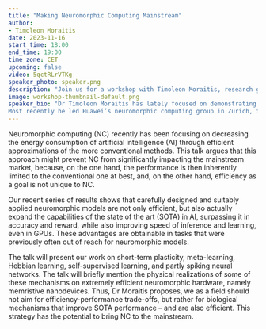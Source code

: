 ```yaml
---
title: "Making Neuromorphic Computing Mainstream"
author: 
- Timoleon Moraitis
date: 2023-11-16
start_time: 18:00
end_time: 19:00
time_zone: CET
upcoming: false
video: 5qctRLrVTKg
speaker_photo: speaker.png
description: "Join us for a workshop with Timoleon Moraitis, research group leader in neuromorphic computing, at the interface of computational neuroscience with artificial intelligence."
image: workshop-thumbnail-default.png
speaker_bio: "Dr Timoleon Moraitis has lately focused on demonstrating that the potential of neuromorphic computing extends beyond efficiency, into capabilities and performance that surpass the state of the art in conventional AI. His work with his team ranges from computational neuroscience to deep learning, from theoretical modelling to neuromorphic hardware emulation in nanodevices, and from academic publications to some of the first neuromorphic products in the market.
Most recently he led Huawei’s neuromorphic computing group in Zurich, following a position at IBM Research – Zurich. Earlier, during his PhD studies at the Institute of Neuroinformatics (University of Zurich and ETH Zurich), his work included machine learning models of the sensorimotor system, implementation of neuromorphic brain-machine interfaces, surgery and electrophysiology experiments on rats, psychophysics in humans, as well as configuring and using spiking neuromorphic processors."
---
```


Neuromorphic computing (NC) recently has been focusing on decreasing the energy consumption of artificial intelligence (AI) through efficient approximations of the more conventional methods. This talk argues that this approach might prevent NC from significantly impacting the mainstream market, because, on the one hand, the performance is then inherently limited to the conventional one at best, and, on the other hand, efficiency as a goal is not unique to NC. 

Our recent series of results shows that carefully designed and suitably applied neuromorphic models are not only efficient, but also actually expand the capabilities of the state of the art (SOTA) in AI, surpassing it in accuracy and reward, while also improving speed of inference and learning, even in GPUs. These advantages are obtainable in tasks that were previously often out of reach for neuromorphic models.

The talk will present our work on short-term plasticity, meta-learning, Hebbian learning, self-supervised learning, and partly spiking neural networks. The talk will briefly mention the physical realizations of some of these mechanisms on extremely efficient neuromorphic hardware, namely memristive nanodevices. Thus, Dr Moraitis proposes, we as a field should not aim for efficiency-performance trade-offs, but rather for biological mechanisms that improve SOTA performance – and are also efficient. This strategy has the potential to bring NC to the mainstream.
